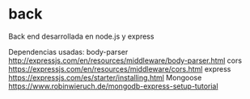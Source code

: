 # back
Back end desarrollada en node.js y express

Dependencias usadas:
body-parser  http://expressjs.com/en/resources/middleware/body-parser.html
cors  https://expressjs.com/en/resources/middleware/cors.html
express  https://expressjs.com/es/starter/installing.html
Mongoose  https://www.robinwieruch.de/mongodb-express-setup-tutorial
